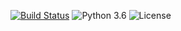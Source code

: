 [![Build Status](https://travis-ci.com/rasbt/python-machine-learning-book-2nd-edition.svg?token=zvSsJVLJFKzB2yqaeKN1&branch=master)](https://travis-ci.com/rasbt/python-machine-learning-book-2nd-edition)
![Python 3.6](https://img.shields.io/badge/Python-3.6-blue.svg)
![License](https://img.shields.io/badge/Code%20License-MIT-blue.svg)
